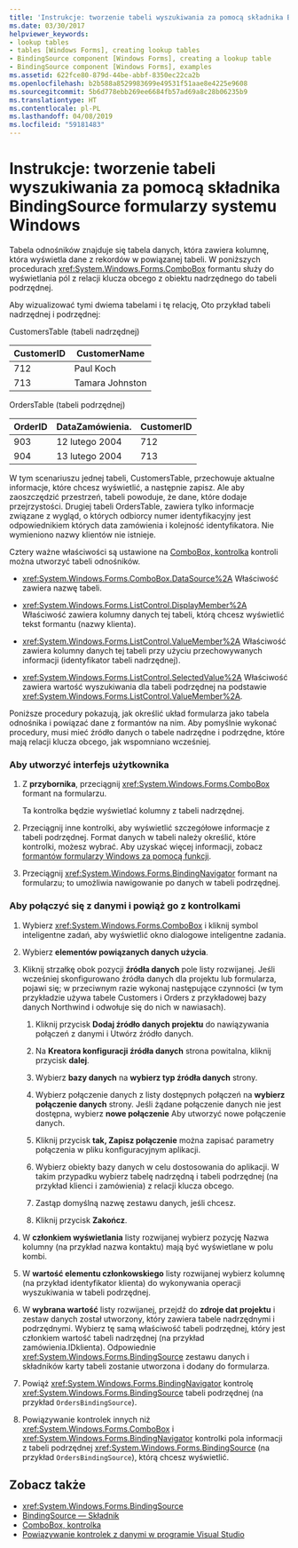 ```yaml
---
title: 'Instrukcje: tworzenie tabeli wyszukiwania za pomocą składnika BindingSource formularzy systemu Windows'
ms.date: 03/30/2017
helpviewer_keywords:
- lookup tables
- tables [Windows Forms], creating lookup tables
- BindingSource component [Windows Forms], creating a lookup table
- BindingSource component [Windows Forms], examples
ms.assetid: 622fce80-879d-44be-abbf-8350ec22ca2b
ms.openlocfilehash: b2b588a8529983699e49531f51aae8e4225e9608
ms.sourcegitcommit: 5b6d778ebb269ee6684fb57ad69a8c28b06235b9
ms.translationtype: HT
ms.contentlocale: pl-PL
ms.lasthandoff: 04/08/2019
ms.locfileid: "59181483"
---
```

# <a name="how-to-create-a-lookup-table-with-the-windows-forms-bindingsource-component"></a>Instrukcje: tworzenie tabeli wyszukiwania za pomocą składnika BindingSource formularzy systemu Windows
Tabela odnośników znajduje się tabela danych, która zawiera kolumnę, która wyświetla dane z rekordów w powiązanej tabeli. W poniższych procedurach <xref:System.Windows.Forms.ComboBox> formantu służy do wyświetlania pól z relacji klucza obcego z obiektu nadrzędnego do tabeli podrzędnej.  
  
 Aby wizualizować tymi dwiema tabelami i tę relację, Oto przykład tabeli nadrzędnej i podrzędnej:  
  
 CustomersTable (tabeli nadrzędnej)  
  
|CustomerID|CustomerName|  
|----------------|------------------|  
|712|Paul Koch|  
|713|Tamara Johnston|  
  
 OrdersTable (tabeli podrzędnej)  
  
|OrderID|DataZamówienia.|CustomerID|  
|-------------|---------------|----------------|  
|903|12 lutego 2004|712|  
|904|13 lutego 2004|713|  
  
 W tym scenariuszu jednej tabeli, CustomersTable, przechowuje aktualne informacje, które chcesz wyświetlić, a następnie zapisz. Ale aby zaoszczędzić przestrzeń, tabeli powoduje, że dane, które dodaje przejrzystości. Drugiej tabeli OrdersTable, zawiera tylko informacje związane z wygląd, o których odbiorcy numer identyfikacyjny jest odpowiednikiem których data zamówienia i kolejność identyfikatora. Nie wymieniono nazwy klientów nie istnieje.  
  
 Cztery ważne właściwości są ustawione na [ComboBox, kontrolka](combobox-control-windows-forms.md) kontroli można utworzyć tabeli odnośników.  
  
-   <xref:System.Windows.Forms.ComboBox.DataSource%2A> Właściwość zawiera nazwę tabeli.  
  
-   <xref:System.Windows.Forms.ListControl.DisplayMember%2A> Właściwość zawiera kolumny danych tej tabeli, którą chcesz wyświetlić tekst formantu (nazwy klienta).  
  
-   <xref:System.Windows.Forms.ListControl.ValueMember%2A> Właściwość zawiera kolumny danych tej tabeli przy użyciu przechowywanych informacji (identyfikator tabeli nadrzędnej).  
  
-   <xref:System.Windows.Forms.ListControl.SelectedValue%2A> Właściwość zawiera wartość wyszukiwania dla tabeli podrzędnej na podstawie <xref:System.Windows.Forms.ListControl.ValueMember%2A>.  
  
 Poniższe procedury pokazują, jak określić układ formularza jako tabela odnośnika i powiązać dane z formantów na nim. Aby pomyślnie wykonać procedury, musi mieć źródło danych o tabele nadrzędne i podrzędne, które mają relacji klucza obcego, jak wspomniano wcześniej.  
  
### <a name="to-create-the-user-interface"></a>Aby utworzyć interfejs użytkownika  
  
1.  Z **przybornika**, przeciągnij <xref:System.Windows.Forms.ComboBox> formant na formularzu.  
  
     Ta kontrolka będzie wyświetlać kolumny z tabeli nadrzędnej.  
  
2.  Przeciągnij inne kontrolki, aby wyświetlić szczegółowe informacje z tabeli podrzędnej. Format danych w tabeli należy określić, które kontrolki, możesz wybrać. Aby uzyskać więcej informacji, zobacz [formantów formularzy Windows za pomocą funkcji](windows-forms-controls-by-function.md).  
  
3.  Przeciągnij <xref:System.Windows.Forms.BindingNavigator> formant na formularzu; to umożliwia nawigowanie po danych w tabeli podrzędnej.  
  
### <a name="to-connect-to-the-data-and-bind-it-to-controls"></a>Aby połączyć się z danymi i powiąż go z kontrolkami  
  
1.  Wybierz <xref:System.Windows.Forms.ComboBox> i kliknij symbol inteligentne zadań, aby wyświetlić okno dialogowe inteligentne zadania.  
  
2.  Wybierz **elementów powiązanych danych użycia**.  
  
3.  Kliknij strzałkę obok pozycji **źródła danych** pole listy rozwijanej. Jeśli wcześniej skonfigurowano źródła danych dla projektu lub formularza, pojawi się; w przeciwnym razie wykonaj następujące czynności (w tym przykładzie używa tabele Customers i Orders z przykładowej bazy danych Northwind i odwołuje się do nich w nawiasach).  
  
    1.  Kliknij przycisk **Dodaj źródło danych projektu** do nawiązywania połączeń z danymi i Utwórz źródło danych.  
  
    2.  Na **Kreatora konfiguracji źródła danych** strona powitalna, kliknij przycisk **dalej**.  
  
    3.  Wybierz **bazy danych** na **wybierz typ źródła danych** strony.  
  
    4.  Wybierz połączenie danych z listy dostępnych połączeń na **wybierz połączenie danych** strony. Jeśli żądane połączenie danych nie jest dostępna, wybierz **nowe połączenie** Aby utworzyć nowe połączenie danych.  
  
    5.  Kliknij przycisk **tak, Zapisz połączenie** można zapisać parametry połączenia w pliku konfiguracyjnym aplikacji.  
  
    6.  Wybierz obiekty bazy danych w celu dostosowania do aplikacji. W takim przypadku wybierz tabelę nadrzędną i tabeli podrzędnej (na przykład klienci i zamówienia) z relacji klucza obcego.  
  
    7.  Zastąp domyślną nazwę zestawu danych, jeśli chcesz.  
  
    8.  Kliknij przycisk **Zakończ**.  
  
4.  W **członkiem wyświetlania** listy rozwijanej wybierz pozycję Nazwa kolumny (na przykład nazwa kontaktu) mają być wyświetlane w polu kombi.  
  
5.  W **wartość elementu członkowskiego** listy rozwijanej wybierz kolumnę (na przykład identyfikator klienta) do wykonywania operacji wyszukiwania w tabeli podrzędnej.  
  
6.  W **wybrana wartość** listy rozwijanej, przejdź do **zdroje dat projektu** i zestaw danych został utworzony, który zawiera tabele nadrzędnymi i podrzędnymi. Wybierz tę samą właściwość tabeli podrzędnej, który jest członkiem wartość tabeli nadrzędnej (na przykład zamówienia.IDklienta). Odpowiednie <xref:System.Windows.Forms.BindingSource> zestawu danych i składników karty tabeli zostanie utworzona i dodany do formularza.  
  
7.  Powiąż <xref:System.Windows.Forms.BindingNavigator> kontrolę <xref:System.Windows.Forms.BindingSource> tabeli podrzędnej (na przykład `OrdersBindingSource`).  
  
8.  Powiązywanie kontrolek innych niż <xref:System.Windows.Forms.ComboBox> i <xref:System.Windows.Forms.BindingNavigator> kontrolki pola informacji z tabeli podrzędnej <xref:System.Windows.Forms.BindingSource> (na przykład `OrdersBindingSource`), którą chcesz wyświetlić.  
  
## <a name="see-also"></a>Zobacz także

- <xref:System.Windows.Forms.BindingSource>
- [BindingSource — Składnik](bindingsource-component.md)
- [ComboBox, kontrolka](combobox-control-windows-forms.md)
- [Powiązywanie kontrolek z danymi w programie Visual Studio](/visualstudio/data-tools/bind-controls-to-data-in-visual-studio)
